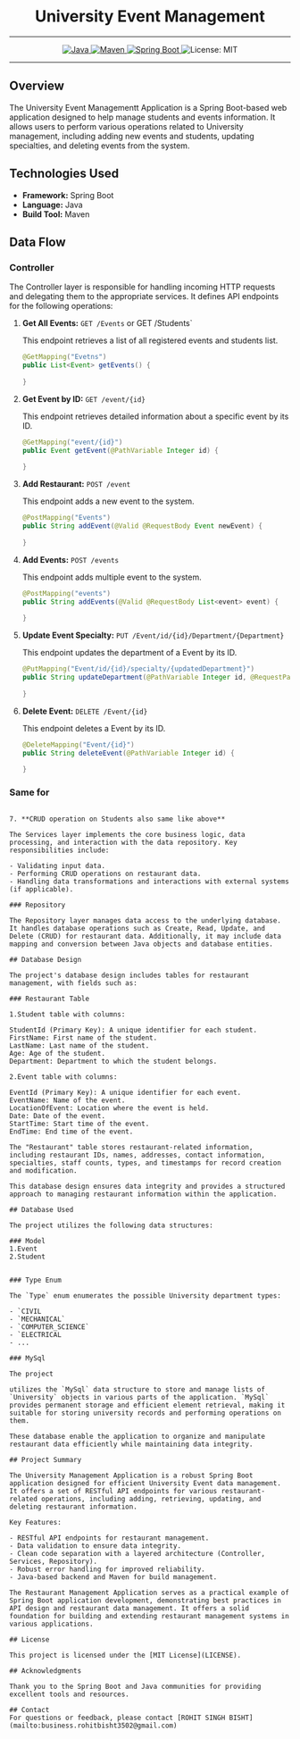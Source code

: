 # <h1 align = "center"> University Event Management </h1>
___ 
<p align="center">
<a href="Java url">
    <img alt="Java" src="https://img.shields.io/badge/Java->=8-darkblue.svg" />
</a>
<a href="Maven url" >
    <img alt="Maven" src="https://img.shields.io/badge/maven-4.0-brightgreen.svg" />
</a>
<a href="Spring Boot url" >
    <img alt="Spring Boot" src="https://img.shields.io/badge/Spring Boot-3.1.3-brightgreen.svg" />
</a>
    <img alt = "License: MIT" src="https://img.shields.io/badge/License-MIT-yellow.svg" />
    </a>
</p>


---

<p align="left">

## Overview

The University Event Managementt Application is a Spring Boot-based web application designed to help manage students and events information. It allows users to perform various operations related to University management, including adding new events and students, updating specialties, and deleting events from the system.

## Technologies Used

- **Framework:** Spring Boot
- **Language:** Java
- **Build Tool:** Maven

## Data Flow

### Controller

The Controller layer is responsible for handling incoming HTTP requests and delegating them to the appropriate services. It defines API endpoints for the following operations:

1. **Get All Events:** `GET /Events` or GET /Students`
   
   This endpoint retrieves a list of all registered events and students list.

   ```java
   @GetMapping("Evetns")
   public List<Event> getEvents() {
       
   }
   ```

2. **Get Event by ID:** `GET /event/{id}`

   This endpoint retrieves detailed information about a specific event by its ID.

   ```java
   @GetMapping("event/{id}")
   public Event getEvent(@PathVariable Integer id) {
      
   }
   ```

3. **Add Restaurant:** `POST /event`

   This endpoint adds a new event to the system.

   ```java
   @PostMapping("Events")
   public String addEvent(@Valid @RequestBody Event newEvent) {
    
   }
   ```

4. **Add Events:** `POST /events`

   This endpoint adds multiple event to the system.

   ```java
   @PostMapping("events")
   public String addEvents(@Valid @RequestBody List<event> event) {
       
   }
   ```

5. **Update Event Specialty:** `PUT /Event/id/{id}/Department/{Department}`

   This endpoint updates the department of a Event by its ID.

   ```java
   @PutMapping("Event/id/{id}/specialty/{updatedDepartment}")
   public String updateDepartment(@PathVariable Integer id, @RequestParam String updadteDepartment) {
       
   }
   ```

6. **Delete Event:** `DELETE /Event/{id}`

   This endpoint deletes a Event by its ID.

   ```java
   @DeleteMapping("Event/{id}")
   public String deleteEvent(@PathVariable Integer id) {
       
   }

### Same for 
   ```

7. **CRUD operation on Students also same like above** 

The Services layer implements the core business logic, data processing, and interaction with the data repository. Key responsibilities include:

- Validating input data.
- Performing CRUD operations on restaurant data.
- Handling data transformations and interactions with external systems (if applicable).

### Repository

The Repository layer manages data access to the underlying database. It handles database operations such as Create, Read, Update, and Delete (CRUD) for restaurant data. Additionally, it may include data mapping and conversion between Java objects and database entities.

## Database Design

The project's database design includes tables for restaurant management, with fields such as:

### Restaurant Table

1.Student table with columns:

StudentId (Primary Key): A unique identifier for each student.
FirstName: First name of the student.
LastName: Last name of the student.
Age: Age of the student.
Department: Department to which the student belongs.

2.Event table with columns:

EventId (Primary Key): A unique identifier for each event.
EventName: Name of the event.
LocationOfEvent: Location where the event is held.
Date: Date of the event.
StartTime: Start time of the event.
EndTime: End time of the event.

The "Restaurant" table stores restaurant-related information, including restaurant IDs, names, addresses, contact information, specialties, staff counts, types, and timestamps for record creation and modification.

This database design ensures data integrity and provides a structured approach to managing restaurant information within the application.

## Database Used

The project utilizes the following data structures:

### Model
1.Event
2.Student


### Type Enum

The `Type` enum enumerates the possible University department types:

- `CIVIL
- `MECHANICAL`
- `COMPUTER_SCIENCE`
- `ELECTRICAL
- ...

### MySql

The project

 utilizes the `MySql` data structure to store and manage lists of `University` objects in various parts of the application. `MySql` provides permanent storage and efficient element retrieval, making it suitable for storing university records and performing operations on them.

These database enable the application to organize and manipulate restaurant data efficiently while maintaining data integrity.

## Project Summary

The University Management Application is a robust Spring Boot application designed for efficient University Event data management. It offers a set of RESTful API endpoints for various restaurant-related operations, including adding, retrieving, updating, and deleting restaurant information.

Key Features:

- RESTful API endpoints for restaurant management.
- Data validation to ensure data integrity.
- Clean code separation with a layered architecture (Controller, Services, Repository).
- Robust error handling for improved reliability.
- Java-based backend and Maven for build management.

The Restaurant Management Application serves as a practical example of Spring Boot application development, demonstrating best practices in API design and restaurant data management. It offers a solid foundation for building and extending restaurant management systems in various applications.

## License

This project is licensed under the [MIT License](LICENSE).

## Acknowledgments

Thank you to the Spring Boot and Java communities for providing excellent tools and resources.

## Contact
For questions or feedback, please contact [ROHIT SINGH BISHT](mailto:business.rohitbisht3502@gmail.com)



